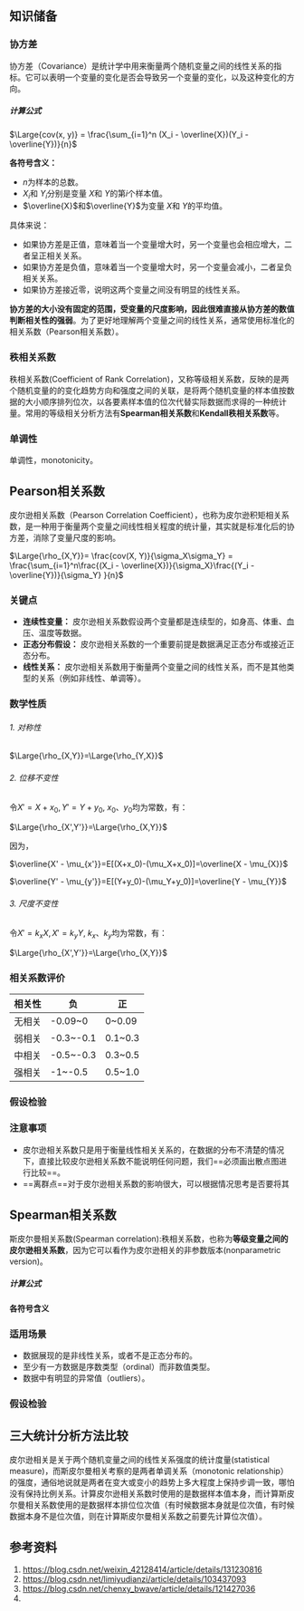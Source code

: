 ## 知识储备

### 协方差

协方差（Covariance）是统计学中用来衡量两个随机变量之间的线性关系的指标。它可以表明一个变量的变化是否会导致另一个变量的变化，以及这种变化的方向。

##### 计算公式

$\Large{cov(x, y)} = \frac{\sum_{i=1}^n (X_i - \overline{X})(Y_i - \overline{Y})}{n}$

**各符号含义：**

- $n$为样本的总数。
- $X_i$和 $Y_i$分别是变量 $X$和 $Y$的第$i$个样本值。
- $\overline{X}$和$\overline{Y}$为变量 $X$和 $Y$的平均值。

具体来说：

- 如果协方差是正值，意味着当一个变量增大时，另一个变量也会相应增大，二者呈正相关关系。
- 如果协方差是负值，意味着当一个变量增大时，另一个变量会减小，二者呈负相关关系。
- 如果协方差接近零，说明这两个变量之间没有明显的线性关系。

**协方差的大小没有固定的范围，受变量的尺度影响，因此很难直接从协方差的数值判断相关性的强弱**。为了更好地理解两个变量之间的线性关系，通常使用标准化的相关系数（Pearson相关系数）。

### 秩相关系数

秩相关系数(Coefficient of Rank Correlation)，又称等级相关系数，反映的是两个随机变量的的变化趋势方向和强度之间的关联，是将两个随机变量的样本值按数据的大小顺序排列位次，以各要素样本值的位次代替实际数据而求得的一种统计量。常用的等级相关分析方法有**Spearman相关系数**和**Kendall秩相关系数**等。

### 单调性

单调性，monotonicity。

## Pearson相关系数

皮尔逊相关系数（Pearson Correlation Coefficient），也称为皮尔逊积矩相关系数，是一种用于衡量两个变量之间线性相关程度的统计量，其实就是标准化后的协方差，消除了变量尺度的影响。

$\Large{\rho_{X,Y}}= \frac{cov(X, Y)}{\sigma_X\sigma_Y} = \frac{\sum_{i=1}^n\frac{(X_i - \overline{X})}{\sigma_X}\frac{(Y_i - \overline{Y})}{\sigma_Y} }{n}$

### 关键点

- **连续性变量：** 皮尔逊相关系数假设两个变量都是连续型的，如身高、体重、血压、温度等数据。
- **正态分布假设：** 皮尔逊相关系数的一个重要前提是数据满足正态分布或接近正态分布。
- **线性关系：** 皮尔逊相关系数用于衡量两个变量之间的线性关系，而不是其他类型的关系（例如非线性、单调等）。

### 数学性质

###### 1. 对称性

$\Large{\rho_{X,Y}}=\Large{\rho_{Y,X}}$

###### 2. 位移不变性

令$X'=X+x_0,Y'=Y+y_0$, $x_0$、$y_0$均为常数，有：

$\Large{\rho_{X',Y'}}=\Large{\rho_{X,Y}}$

因为，

$\overline{X' - \mu_{x'}}=E[(X+x_0)-(\mu_X+x_0)]=\overline{X - \mu_{X}}$

$\overline{Y' - \mu_{y'}}=E[(Y+y_0)-(\mu_Y+y_0)]=\overline{Y - \mu_{Y}}$

###### 3. 尺度不变性

令$X'=k_xX,X'=k_yY$, $k_x$、$k_y$均为常数，有：

$\Large{\rho_{X',Y'}}=\Large{\rho_{X,Y}}$

### 相关系数评价

| 相关性 | 负        | 正      |
| ------ | --------- | ------- |
| 无相关 | -0.09~0   | 0~0.09  |
| 弱相关 | -0.3~-0.1 | 0.1~0.3 |
| 中相关 | -0.5~-0.3 | 0.3~0.5 |
| 强相关 | -1~-0.5   | 0.5~1.0 |

### 假设检验

### 注意事项

- 皮尔逊相关系数只是用于衡量线性相关关系的，在数据的分布不清楚的情况下，直接比较皮尔逊相关系数不能说明任何问题，我们==必须画出散点图进行比较==。
- ==离群点==对于皮尔逊相关系数的影响很大，可以根据情况思考是否要将其

## Spearman相关系数

斯皮尔曼相关系数(Spearman correlation):秩相关系数，也称为**等级变量之间的皮尔逊相关系数**，因为它可以看作为皮尔逊相关的非参数版本(nonparametric version)。






##### 计算公式

**各符号含义**

### 适用场景

- 数据展现的是非线性关系，或者不是正态分布的。
- 至少有一方数据是序数类型（ordinal）而非数值类型。
- 数据中有明显的异常值（outliers）。

### 假设检验




## 三大统计分析方法比较

皮尔逊相关是关于两个随机变量之间的线性关系强度的统计度量(statistical measure)，而斯皮尔曼相关考察的是两者单调关系（monotonic relationship）的强度，通俗地说就是两者在变大或变小的趋势上多大程度上保持步调一致，哪怕没有保持比例关系。计算皮尔逊相关系数时使用的是数据样本值本身，而计算斯皮尔曼相关系数使用的是数据样本排位位次值（有时候数据本身就是位次值，有时候数据本身不是位次值，则在计算斯皮尔曼相关系数之前要先计算位次值）。


## 参考资料

1. <https://blog.csdn.net/weixin_42128414/article/details/131230816>
2. <https://blog.csdn.net/limiyudianzi/article/details/103437093>
3. <https://blog.csdn.net/chenxy_bwave/article/details/121427036>
4. 